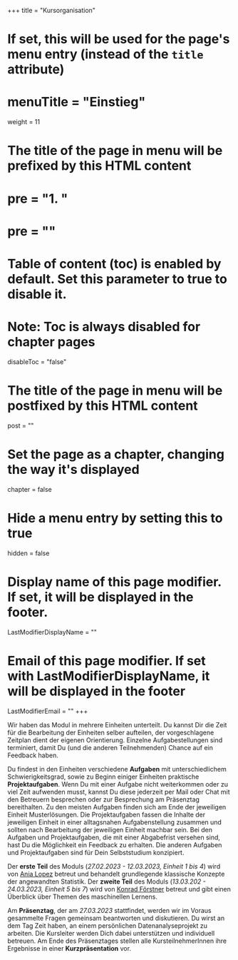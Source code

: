 +++
title = "Kursorganisation"
# If set, this will be used for the page's menu entry (instead of the `title` attribute)
# menuTitle = "Einstieg"
weight = 11
# The title of the page in menu will be prefixed by this HTML content
# pre = "<b>1. </b>"
# pre = "<i class='fab fa-github'></i>"
# Table of content (toc) is enabled by default. Set this parameter to true to disable it.
# Note: Toc is always disabled for chapter pages
disableToc = "false"
# The title of the page in menu will be postfixed by this HTML content
post = ""
# Set the page as a chapter, changing the way it's displayed
chapter = false
# Hide a menu entry by setting this to true
hidden = false
# Display name of this page modifier. If set, it will be displayed in the footer.
LastModifierDisplayName = ""
# Email of this page modifier. If set with LastModifierDisplayName, it will be displayed in the footer
LastModifierEmail = ""
+++

Wir haben das Modul in mehrere Einheiten unterteilt. Du kannst Dir die Zeit für die Bearbeitung der Einheiten selber aufteilen, der vorgeschlagene Zeitplan dient der eigenen Orientierung. Einzelne Aufgabestellungen sind terminiert, damit Du (und die anderen Teilnehmenden) Chance auf ein Feedback haben.

Du findest in den Einheiten verschiedene **Aufgaben** mit unterschiedlichem Schwierigkeitsgrad, sowie zu Beginn einiger Einheiten praktische **Projektaufgaben**. 
Wenn Du mit einer Aufgabe nicht weiterkommen oder zu viel Zeit aufwenden musst, kannst Du diese jederzeit per Mail oder Chat mit den Betreuern besprechen oder zur Besprechung am Präsenztag bereithalten. Zu den meisten Aufgaben finden sich am Ende der jeweiligen Einheit Musterlösungen. Die Projektaufgaben fassen die Inhalte der jeweiligen Einheit in einer alltagsnahen Aufgabenstellung zusammen und sollten nach Bearbeitung der jeweiligen Einheit machbar sein. Bei den Aufgaben und Projektaufgaben, die mit einer Abgabefrist versehen sind, hast Du die Möglichkeit ein Feedback zu erhalten. Die anderen Aufgaben und Projektaufgaben sind für Dein Selbststudium konzipiert. 

<!--


Die Projektaufgaben sollten in Form von [Jupyter Notebooks](https://jupyter.org/) bearbeitet und aufbereitet werden. Diese werden am virtuellen Präsenztag besprochen.  

-->
Der **erste Teil** des Moduls (*27.02.2023 - 12.03.2023, Einheit 1 bis 4*) wird von [Ania Lopez](mailto:ania.lopez@hhu.de) betreut und behandelt grundlegende klassische Konzepte der angewandten Statistik. Der **zweite Teil** des Moduls (*13.03.202 - 24.03.2023, Einheit 5 bis 7*) wird von [Konrad Förstner](mailto:foerstner@zbmed.de) betreut und gibt einen Überblick über Themen des maschinellen Lernens.

Am **Präsenztag**, der am *27.03.2023* stattfindet, werden wir im Voraus gesammelte Fragen gemeinsam beantworten und diskutieren. Du wirst an dem Tag Zeit haben, an einem persönlichen Datenanalyseprojekt zu arbeiten. Die Kursleiter werden Dich dabei unterstützen und individuell betreuen. Am Ende des Präsenztages stellen alle KursteilnehmerInnen ihre Ergebnisse in einer **Kurzpräsentation** vor.

